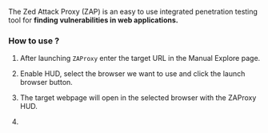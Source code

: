 
The Zed Attack Proxy (ZAP) is an easy to use integrated penetration testing tool for **finding vulnerabilities in web applications.**

###  How to use ?

1. After launching `ZAProxy` enter the target URL in the Manual Explore page.

2. Enable HUD, select the browser we want to use and click the launch browser button.

3. The target webpage will open in the selected browser with the ZAProxy HUD. 

4. 
